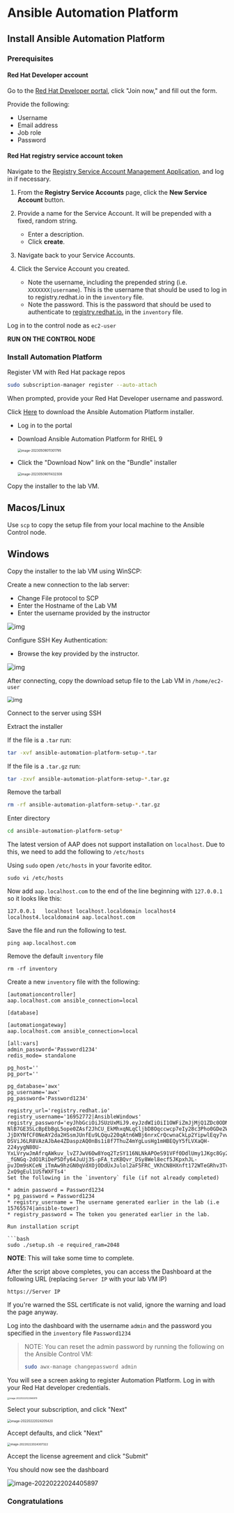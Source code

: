 # Ansible Automation Platform

## Install Ansible Automation Platform

### Prerequisites

#### Red Hat Developer account

Go to the [Red Hat Developer portal](https://developers.redhat.com/about), click "Join now," and fill out the form. 

Provide the following: 

* Username 
* Email address 
* Job role 
* Password 



#### Red Hat registry service account token

Navigate to the [Registry Service Account Management Application](https://access.redhat.com/terms-based-registry/), and log in if necessary.

1. From the **Registry Service Accounts** page, click the **New Service Account** button.

2. Provide a name for the Service Account. It will be prepended with a fixed, random string.

   - Enter a description.
   - Click **create**.

3. Navigate back to your Service Accounts.

4. Click the Service Account you created.

   - Note the username, including the prepended string (i.e. `XXXXXXX|username`). This is the username that should be used to log in to registry.redhat.io in the `inventory` file.
   - Note the password. This is the password that should be used to authenticate to [registry.redhat.io.](https://registry.redhat.io) in the `inventory` file.

   

Log in to the control node as `ec2-user` 

**RUN ON THE CONTROL NODE**


### Install Automation Platform 

Register VM with Red Hat package repos

```bash
sudo subscription-manager register --auto-attach
```



When prompted, provide your Red Hat Developer username and password.

Click [Here](https://access.redhat.com/downloads/content/480) to download the Ansible Automation Platform installer. 

* Log in to the portal 

* Download Ansible Automation Platform for RHEL 9

  <img src="images/image-20230509011301795.png" alt="image-20230509011301795" style="zoom:50%;" />

* Click the "Download Now" link on the "Bundle" installer

  <img src="images/image-20230509011432308.png" alt="image-20230509011432308" style="zoom:50%;" />
  
  

Copy the installer to the lab VM. 

## Macos/Linux
Use `scp` to copy the setup file from your local machine to the Ansible Control node.



## Windows

Copy the installer to the lab VM using WinSCP:


Create a new connection to the lab server:

- Change File protocol to SCP
- Enter the Hostname of the Lab VM
- Enter the username provided by the instructor

![img](https://winscp-static-746341.c.cdn77.org/data/media/screenshots/login.png?v=6990)



Configure SSH Key Authentication:

* Browse the key provided by the instructor.

![img](https://winscp-static-746341.c.cdn77.org/data/media/screenshots/login_authentication.png?v=6990)



After connecting, copy the download setup file to the Lab VM in `/home/ec2-user`

<img src="https://winscp-static-746341.c.cdn77.org/data/media/screenshots/commander.png?v=6990" alt="img" style="zoom:85%;" />



Connect to the server using SSH



Extract the installer 

If the file is a ``.tar`` run:

```bash
tar -xvf ansible-automation-platform-setup-*.tar
```

If the file is a `.tar.gz` run:

```bash
tar -zxvf ansible-automation-platform-setup-*.tar.gz
```


Remove the tarball

```bash
rm -rf ansible-automation-platform-setup-*.tar.gz
```

Enter directory 

```bash
cd ansible-automation-platform-setup*
```



The latest version of AAP does not support installation on `localhost`. Due to this, we need to add the following to `/etc/hosts`

Using `sudo` open `/etc/hosts` in your favorite editor. 

```
sudo vi /etc/hosts
```



Now add `aap.localhost.com` to the end of the line beginning with `127.0.0.1` so it looks like this:

```
127.0.0.1   localhost localhost.localdomain localhost4 localhost4.localdomain4 aap.localhost.com
```

Save the file and run the following to test.

```
ping aap.localhost.com
```



Remove the default `inventory` file
```
rm -rf inventory
```


Create a new `inventory` file with the following:
```
[automationcontroller]
aap.localhost.com ansible_connection=local

[database]

[automationgateway]
aap.localhost.com ansible_connection=local

[all:vars]
admin_password='Password1234'
redis_mode= standalone

pg_host=''
pg_port=''

pg_database='awx'
pg_username='awx'
pg_password='Password1234'

registry_url='registry.redhat.io'
registry_username='16952772|AnsibleWindows'
registry_password='eyJhbGciOiJSUzUxMiJ9.eyJzdWIiOiI1OWFiZmJjMjQ1ZDc0ODMzYjQ2ZjYzN2VlMzg2Njg3NCJ9.rhX7QzDHRMvawiRTtTD7HNlsWtJaxaixqADdhudYg9-NlB7GE3SLcBpEbBgL5ope0ZAsf2JhCU_EkMhxqNLqCljbD8Oqccwcp7eIy28c3Pho0GDe2WNWp59vKQMVntGYTtxoxR-JjDXYNfCF0NeAY2da2HSsmJUnfEu9LQqu220qAtn6WBj6nrxCrQcwnaCkLp2YipwlEqy7vwhvQjJDzJAqEzBKg_pimSmbpu0ImTHCz50oPF23I6-DSViJ6LR8VAzAJbAe4ZDaspzAQ0nBs1i8f7ThuZ4mYgLusHg1mHBEQyY5fLVXaQH-224yygN80U-YxLVrywJmAfrqAWkuv_lvZ7JwV6Ow8Yoq2TzSY116NLNkAPOeS91VFf0DdlUmy1JKgc8Gy2lrkjcVi9SQ878tiTKEJfl7eAu2Ru9eI5He3qeAZLwfIlEGX4lahTsttZvS5pFxSOz3vmg6Q2Yr6SZZnr1e03hlQZbTDH1LcbkDqziA4L__NE7VkhdtDaNV6mcz3EiIPyfPs9q-_fGNGq-2dO1RiDeP5Dfy64JuUj3S-pFA_tzKBQvr_DSy8Wel8ecf5JKpxhJL-pvJDm9sKCeN_iTmAw9hzGN0qVdXOjODdUxJulol2aF5FRC_VKhCN8HXnft172WTeGRhv3TvxPkZ-2xQ9gEul1USfWXFTs4'
Set the following in the `inventory` file (if not already completed) 

* admin password = Password1234   
* pg_password = Password1234   
* registry_username = The username generated earlier in the lab (i.e 15765574|ansible-tower)   
* registry_password = The token you generated earlier in the lab.   

Run installation script

```bash
sudo ./setup.sh -e required_ram=2048
```





**NOTE**: This will take some time to complete.



After the script above completes, you can access the Dashboard at the following URL (replacing `Server IP` with your lab VM IP)  

`https://Server IP`



If you're warned the SSL certificate is not valid, ignore the warning and load the page anyway. 



Log into the dashboard with the username `admin` and the password you specified in the `inventory` file `Password1234`



> NOTE: You can reset the admin password by running the following on the Ansible Control VM:
>
> ```bash
> sudo awx-manage changepassword admin
> ```



You will see a screen asking to register Automation Platform. Log in with your Red Hat developer credentials.

<img src="images/image-20220222022946979.png" alt="image-20220222022946979" style="zoom: 33%;" />



Select your subscription, and click "Next"

<img src="images/image-20220222024205420.png" alt="image-20220222024205420" style="zoom:50%;" />

Accept defaults, and click "Next"

<img src="images/image-20220222024307322.png" alt="image-20220222024307322" style="zoom:45%;" />

Accept the license agreement and click "Submit"



You should now see the dashboard 

![image-20220222024405897](images/image-20220222024405897.png)

### Congratulations
